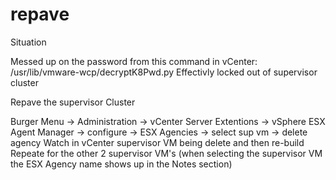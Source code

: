 # repave
Situation

Messed up on the password from this command in vCenter:
  /usr/lib/vmware-wcp/decryptK8Pwd.py 
  Effectivly locked out of supervisor cluster

Repave the supervisor Cluster

Burger Menu -> Administration -> vCenter Server Extentions -> vSphere ESX Agent Manager -> configure -> ESX Agencies -> select sup vm -> delete agency
Watch in vCenter supervisor VM being delete and then re-build
Repeate for the other 2 supervisor VM's (when selecting the supervisor VM the ESX Agency name shows up in the Notes section) 


